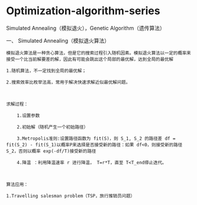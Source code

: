 # Optimization-algorithm-series
Simulated Annealing（模拟退火），Genetic Algorithm（遗传算法）


一、 Simulated Annealing（模拟退火算法）

	模拟退火算法是一种贪心算法，但是它的搜索过程引入随机因素。模拟退火算法以一定的概率来接受一个比当前解要差的解，因此有可能会跳出这个局部的最优解，达到全局的最优解

   	1.随机算法，不一定找到全局的最优解；

   	2.搜索效率比枚举法高，常用于解决快速求解近似最优解问题。
   
   

	求解过程：

		1.设置参数

		2.初始解（随机产生一个初始路径）
	
		3.Metropolis准则:设置路径函数为 fit(S)，则 S_1, S_2 的路径差 df = fit(S_2) - fit(S_1)以概率P来选择是否接受新的路径：如果 df<0，则接受新的路径 S_2，否则以概率 exp(-df/T)接受新的路径
   
		4.降温 ：利用降温速率 r 进行降温， T=r*T，直至 T<T_end停止迭代。



	算法应用：

	1.Travelling salesman problem（TSP，旅行推销员问题）


